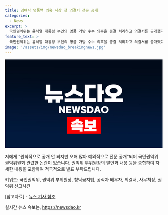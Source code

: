 ```yaml
---
title: 김여사 명품백 의혹 사상 첫 의결서 전문 공개
categories:
  - News
excerpt: >
  국민권익위는 윤석열 대통령 부인의 명품 가방 수수 의혹을 종결 처리하고 의결서를 공개했다. 권익위 부위원장은 공직자 배우자에 대한 청탁금지법 위반 의혹을 조사한 결과에 대해 처벌 전제로 한 수사 필요성이 없어 종결이라고 설명했다. 그는 공직자 배우자의 금품 수수에 대한 법적 제재규정 논의가 국회에서 충분히 이뤄져야 한다고 주장했다. 권익위가 결정 과정에서 법령에 정한 절차를 준수했다며, 정치적 중립을 유지하기 위한 고심을 했다고 밝혔다.
feature_text: >
  국민권익위는 윤석열 대통령 부인의 명품 가방 수수 의혹을 종결 처리하고 의결서를 공개했다. 권익위 부위원장은 공직자 배우자에 대한 청탁금지법 위반 의혹을 조사한 결과에 대해 처벌 전제로 한 수사 필요성이 없어 종결이라고 설명했다. 그는 공직자 배우자의 금품 수수에 대한 법적 제재규정 논의가 국회에서 충분히 이뤄져야 한다고 주장했다. 권익위가 결정 과정에서 법령에 정한 절차를 준수했다며, 정치적 중립을 유지하기 위한 고심을 했다고 밝혔다.
image: '/assets/img/newsdao_breakingnews.jpg'
---
```


<p><img src="/assets/img/newsdao_breakingnews.jpg" alt="ontimetimes 속보" /></p>

<p>저에게 "원칙적으로 공개 안 되지만 오해 많아 예외적으로 전문 공개"되어 국민권익위 권익위원회 관련한 논란이 있습니다. 권익위 부위원장의 발언과 내용 등을 종합하여 자세한 내용을 포함하여 적극적으로 발표 부탁드립니다.</p>

<p>키워드: 국민권익위, 권익위 부위원장, 청탁금지법, 공직자 배우자, 의결서, 사무처장, 권익위 신고사건 </p>

<p>[참고자료]
- <a href="https://www.yna.co.kr/view/AKR20240709114700001?section=society/all">뉴스 기사 참조</a></p>
실시간 뉴스 속보는, <a href="https://newsdao.kr" rel="dofollow">https://newsdao.kr</a>


